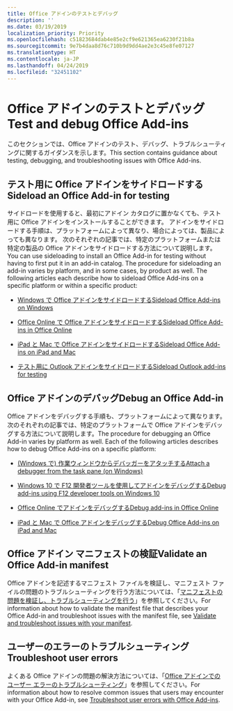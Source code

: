 ```yaml
---
title: Office アドインのテストとデバッグ
description: ''
ms.date: 03/19/2019
localization_priority: Priority
ms.openlocfilehash: c51823684dab4e85e2cf9e621365ea6230f21b8a
ms.sourcegitcommit: 9e7b4daa8d76c710b9d9dd4ae2e3c45e8fe07127
ms.translationtype: HT
ms.contentlocale: ja-JP
ms.lasthandoff: 04/24/2019
ms.locfileid: "32451102"
---
```

# <a name="test-and-debug-office-add-ins"></a><span data-ttu-id="e3fb3-102">Office アドインのテストとデバッグ</span><span class="sxs-lookup"><span data-stu-id="e3fb3-102">Test and debug Office Add-ins</span></span>

<span data-ttu-id="e3fb3-103">このセクションでは、Office アドインのテスト、デバッグ、トラブルシューティングに関するガイダンスを示します。</span><span class="sxs-lookup"><span data-stu-id="e3fb3-103">This section contains guidance about testing, debugging, and troubleshooting issues with Office Add-ins.</span></span>

## <a name="sideload-an-office-add-in-for-testing"></a><span data-ttu-id="e3fb3-104">テスト用に Office アドインをサイドロードする</span><span class="sxs-lookup"><span data-stu-id="e3fb3-104">Sideload an Office Add-in for testing</span></span>

<span data-ttu-id="e3fb3-p101">サイドロードを使用すると、最初にアドイン カタログに置かなくても、テスト用に Office アドインをインストールすることができます。 アドインをサイドロードする手順は、プラットフォームによって異なり、場合によっては、製品によっても異なります。 次のそれぞれの記事では、特定のプラットフォームまたは特定の製品の Office アドインをサイドロードする方法について説明します。</span><span class="sxs-lookup"><span data-stu-id="e3fb3-p101">You can use sideloading to install an Office Add-in for testing without having to first put it in an add-in catalog. The procedure for sideloading an add-in varies by platform, and in some cases, by product as well. The following articles each describe how to sideload Office Add-ins on a specific platform or within a specific product:</span></span>

- [<span data-ttu-id="e3fb3-108">Windows で Office アドインをサイドロードする</span><span class="sxs-lookup"><span data-stu-id="e3fb3-108">Sideload Office Add-ins on Windows</span></span>](create-a-network-shared-folder-catalog-for-task-pane-and-content-add-ins.md)

- [<span data-ttu-id="e3fb3-109">Office Online で Office アドインをサイドロードする</span><span class="sxs-lookup"><span data-stu-id="e3fb3-109">Sideload Office Add-ins in Office Online</span></span>](sideload-office-add-ins-for-testing.md)

- [<span data-ttu-id="e3fb3-110">iPad と Mac で Office アドインをサイドロードする</span><span class="sxs-lookup"><span data-stu-id="e3fb3-110">Sideload Office Add-ins on iPad and Mac</span></span>](sideload-an-office-add-in-on-ipad-and-mac.md)

- [<span data-ttu-id="e3fb3-111">テスト用に Outlook アドインをサイドロードする</span><span class="sxs-lookup"><span data-stu-id="e3fb3-111">Sideload Outlook add-ins for testing</span></span>](/outlook/add-ins/sideload-outlook-add-ins-for-testing)

## <a name="debug-an-office-add-in"></a><span data-ttu-id="e3fb3-112">Office アドインのデバッグ</span><span class="sxs-lookup"><span data-stu-id="e3fb3-112">Debug an Office Add-in</span></span>

<span data-ttu-id="e3fb3-p102">Office アドインをデバッグする手順も、プラットフォームによって異なります。 次のそれぞれの記事では、特定のプラットフォームで Office アドインをデバッグする方法について説明します。</span><span class="sxs-lookup"><span data-stu-id="e3fb3-p102">The procedure for debugging an Office Add-in varies by platform as well. Each of the following articles describes how to debug Office Add-ins on a specific platform:</span></span>

- [<span data-ttu-id="e3fb3-115">(Windows で) 作業ウィンドウからデバッガーをアタッチする</span><span class="sxs-lookup"><span data-stu-id="e3fb3-115">Attach a debugger from the task pane (on Windows)</span></span>](attach-debugger-from-task-pane.md)

- [<span data-ttu-id="e3fb3-116">Windows 10 で F12 開発者ツールを使用してアドインをデバッグする</span><span class="sxs-lookup"><span data-stu-id="e3fb3-116">Debug add-ins using F12 developer tools on Windows 10</span></span>](debug-add-ins-using-f12-developer-tools-on-windows-10.md)

- [<span data-ttu-id="e3fb3-117">Office Online でアドインをデバッグする</span><span class="sxs-lookup"><span data-stu-id="e3fb3-117">Debug add-ins in Office Online</span></span>](debug-add-ins-in-office-online.md)

- [<span data-ttu-id="e3fb3-118">iPad と Mac で Office アドインをデバッグする</span><span class="sxs-lookup"><span data-stu-id="e3fb3-118">Debug Office Add-ins on iPad and Mac</span></span>](debug-office-add-ins-on-ipad-and-mac.md)

## <a name="validate-an-office-add-in-manifest"></a><span data-ttu-id="e3fb3-119">Office アドイン マニフェストの検証</span><span class="sxs-lookup"><span data-stu-id="e3fb3-119">Validate an Office Add-in manifest</span></span>

<span data-ttu-id="e3fb3-120">Office アドインを記述するマニフェスト ファイルを検証し、マニフェスト ファイルの問題のトラブルシューティングを行う方法については、「[マニフェストの問題を検証し、トラブルシューティングを行う](troubleshoot-manifest.md)」を参照してください。</span><span class="sxs-lookup"><span data-stu-id="e3fb3-120">For information about how to validate the manifest file that describes your Office Add-in and troubleshoot issues with the manifest file, see [Validate and troubleshoot issues with your manifest](troubleshoot-manifest.md).</span></span>

## <a name="troubleshoot-user-errors"></a><span data-ttu-id="e3fb3-121">ユーザーのエラーのトラブルシューティング</span><span class="sxs-lookup"><span data-stu-id="e3fb3-121">Troubleshoot user errors</span></span>

<span data-ttu-id="e3fb3-122">よくある Office アドインの問題の解決方法については、「[Office アドインでのユーザー エラーのトラブルシューティング](testing-and-troubleshooting.md)」を参照してください。</span><span class="sxs-lookup"><span data-stu-id="e3fb3-122">For information about how to resolve common issues that users may encounter with your Office Add-in, see [Troubleshoot user errors with Office Add-ins](testing-and-troubleshooting.md).</span></span>

